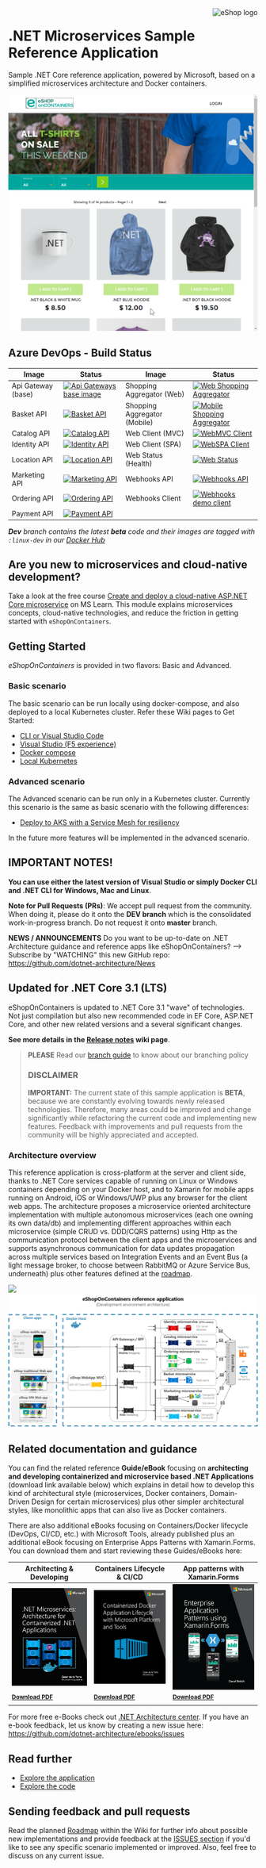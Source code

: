 <a href="https://dot.net/architecture">
   <img src="https://github.com/dotnet-architecture/eShopOnContainers/raw/dev/img/eshop_logo.png" alt="eShop logo" title="eShopOnContainers" align="right" height="60" />
</a>

# .NET Microservices Sample Reference Application

Sample .NET Core reference application, powered by Microsoft, based on a simplified microservices architecture and Docker containers.

![](img/eshop-webmvc-app-screenshot.png)

## Azure DevOps - Build Status

| Image | Status | Image | Status |
| ------------- | ------------- | ------------- | ------------- |
| Api Gateway (base) |  [![Api Gateways base image](https://msftdevtools.visualstudio.com/eShopOnContainers/_apis/build/status/microservices/apigws?branchName=dev)](https://msftdevtools.visualstudio.com/eShopOnContainers/_build/latest?definitionId=201&branchName=dev) | Shopping Aggregator (Web) | [![Web Shopping Aggregator](https://msftdevtools.visualstudio.com/eShopOnContainers/_apis/build/status/microservices/web-shopping-agg?branchName=dev)](https://msftdevtools.visualstudio.com/eShopOnContainers/_build/latest?definitionId=206&branchName=dev) |
| Basket API | [![Basket API](https://msftdevtools.visualstudio.com/eShopOnContainers/_apis/build/status/microservices/basket?branchName=dev)](https://msftdevtools.visualstudio.com/eShopOnContainers/_build/latest?definitionId=199&branchName=dev) | Shopping Aggregator (Mobile) | [![Mobile Shopping Aggregator](https://msftdevtools.visualstudio.com/eShopOnContainers/_apis/build/status/microservices/mobile-shopping-agg?branchName=dev)](https://msftdevtools.visualstudio.com/eShopOnContainers/_build/latest?definitionId=204&branchName=dev) |
| Catalog API | [![Catalog API](https://msftdevtools.visualstudio.com/eShopOnContainers/_apis/build/status/microservices/catalog?branchName=dev)](https://msftdevtools.visualstudio.com/eShopOnContainers/_build/latest?definitionId=197&branchName=dev) | Web Client (MVC) | [![WebMVC Client](https://msftdevtools.visualstudio.com/eShopOnContainers/_apis/build/status/microservices/webmvc?branchName=dev)](https://msftdevtools.visualstudio.com/eShopOnContainers/_build/latest?definitionId=209&branchName=dev) |
|Identity API | [![Identity API](https://msftdevtools.visualstudio.com/eShopOnContainers/_apis/build/status/microservices/identity?branchName=dev)](https://msftdevtools.visualstudio.com/eShopOnContainers/_build/latest?definitionId=200&branchName=dev) | Web Client (SPA) | [![WebSPA Client](https://msftdevtools.visualstudio.com/eShopOnContainers/_apis/build/status/microservices/webspa?branchName=dev)](https://msftdevtools.visualstudio.com/eShopOnContainers/_build/latest?definitionId=210&branchName=dev) |
| Location API | [![Location API](https://msftdevtools.visualstudio.com/eShopOnContainers/_apis/build/status/microservices/location?branchName=dev)](https://msftdevtools.visualstudio.com/eShopOnContainers/_build/latest?definitionId=202&branchName=dev) | Web Status (Health) | [![Web Status](https://msftdevtools.visualstudio.com/eShopOnContainers/_apis/build/status/microservices/webstatus?branchName=dev)](https://msftdevtools.visualstudio.com/eShopOnContainers/_build/latest?definitionId=211&branchName=dev) |
| Marketing API | [![Marketing API](https://msftdevtools.visualstudio.com/eShopOnContainers/_apis/build/status/microservices/marketing?branchName=dev)](https://msftdevtools.visualstudio.com/eShopOnContainers/_build/latest?definitionId=203&branchName=dev)  | Webhooks API | [![Webhooks API](https://msftdevtools.visualstudio.com/eShopOnContainers/_apis/build/status/microservices/webhooks?branchName=dev)](https://msftdevtools.visualstudio.com/eShopOnContainers/_build/latest?definitionId=207&branchName=dev)  |
| Ordering API | [![Ordering API](https://msftdevtools.visualstudio.com/eShopOnContainers/_apis/build/status/microservices/ordering?branchName=dev)](https://msftdevtools.visualstudio.com/eShopOnContainers/_build/latest?definitionId=198&branchName=dev) | Webhooks Client | [![Webhooks demo client](https://msftdevtools.visualstudio.com/eShopOnContainers/_apis/build/status/microservices/webhooks-client?branchName=dev)](https://msftdevtools.visualstudio.com/eShopOnContainers/_build/latest?definitionId=208&branchName=dev) |
| Payment API | [![Payment API](https://msftdevtools.visualstudio.com/eShopOnContainers/_apis/build/status/microservices/payment?branchName=dev)](https://msftdevtools.visualstudio.com/eShopOnContainers/_build/latest?definitionId=205&branchName=dev) | | |

_**Dev** branch contains the latest **beta** code and their images are tagged with `:linux-dev` in our [Docker Hub](https://hub.docker.com/u/eshop)_

## Are you new to **microservices** and **cloud-native development**? 
Take a look at the free course [Create and deploy a cloud-native ASP.NET Core microservice](https://docs.microsoft.com/en-us/learn/modules/microservices-aspnet-core/) on MS Learn.  This module explains microservices concepts, cloud-native technologies, and reduce the friction in getting started with `eShopOnContainers`.

## Getting Started

*eShopOnContainers* is provided in two flavors: Basic and Advanced.

### Basic scenario

The basic scenario can be run locally using docker-compose, and also deployed to a local Kubernetes cluster. Refer these Wiki pages to Get Started:

- [CLI or Visual Studio Code](https://github.com/dotnet-architecture/eShopOnContainers/wiki/Windows-setup)
- [Visual Studio (F5 experience)](https://github.com/dotnet-architecture/eShopOnContainers/wiki/Windows-setup#optional---use-visual-studio)
- [Docker compose](https://github.com/dotnet-architecture/eShopOnContainers/wiki/Docker-compose-deployment-files)
- [Local Kubernetes](https://github.com/dotnet-architecture/eShopOnContainers/wiki/Deploy-to-Local-Kubernetes)

### Advanced scenario

The Advanced scenario can be run only in a Kubernetes cluster. Currently this scenario is the same as basic scenario with the following differences:

- [Deploy to AKS with a Service Mesh for resiliency](https://github.com/dotnet-architecture/eShopOnContainers/wiki/Deploy-to-Azure-Kubernetes-Service-(AKS))

In the future more features will be implemented in the advanced scenario.


## IMPORTANT NOTES!

**You can use either the latest version of Visual Studio or simply Docker CLI and .NET CLI for Windows, Mac and Linux**.

**Note for Pull Requests (PRs)**: We accept pull request from the community. When doing it, please do it onto the **DEV branch** which is the consolidated work-in-progress branch. Do not request it onto **master** branch.

**NEWS / ANNOUNCEMENTS**
Do you want to be up-to-date on .NET Architecture guidance and reference apps like eShopOnContainers? --> Subscribe by "WATCHING" this new GitHub repo: https://github.com/dotnet-architecture/News

## Updated for .NET Core 3.1 (LTS)

eShopOnContainers is updated to .NET Core 3.1  "wave" of technologies. Not just compilation but also new recommended code in EF Core, ASP.NET Core, and other new related versions and a several significant changes.

**See more details in the [Release notes](https://github.com/dotnet-architecture/eShopOnContainers/wiki/Release-notes) wiki page**.

>**PLEASE** Read our [branch guide](./branch-guide.md) to know about our branching policy
>
> ### DISCLAIMER
>
> **IMPORTANT:** The current state of this sample application is **BETA**, because we are constantly evolving towards newly released technologies. Therefore, many areas could be improved and change significantly while refactoring the current code and implementing new features. Feedback with improvements and pull requests from the community will be highly appreciated and accepted.

### Architecture overview

This reference application is cross-platform at the server and client side, thanks to .NET Core services capable of running on Linux or Windows containers depending on your Docker host, and to Xamarin for mobile apps running on Android, iOS or Windows/UWP plus any browser for the client web apps.
The architecture proposes a microservice oriented architecture implementation with multiple autonomous microservices (each one owning its own data/db) and implementing different approaches within each microservice (simple CRUD vs. DDD/CQRS patterns) using Http as the communication protocol between the client apps and the microservices and supports asynchronous communication for data updates propagation across multiple services based on Integration Events and an Event Bus (a light message broker, to choose between RabbitMQ or Azure Service Bus, underneath) plus other features defined at the [roadmap](https://github.com/dotnet-architecture/eShopOnContainers/wiki/Roadmap).

![](img/eshop_logo.png)
![](img/eShopOnContainers-architecture.png)

## Related documentation and guidance

You can find the related reference **Guide/eBook** focusing on **architecting and developing containerized and microservice based .NET Applications** (download link available below) which explains in detail how to develop this kind of architectural style (microservices, Docker containers, Domain-Driven Design for certain microservices) plus other simpler architectural styles, like monolithic apps that can also live as Docker containers.

There are also additional eBooks focusing on Containers/Docker lifecycle (DevOps, CI/CD, etc.) with Microsoft Tools, already published plus an additional eBook focusing on Enterprise Apps Patterns with Xamarin.Forms.
You can download them and start reviewing these Guides/eBooks here:

| Architecting & Developing | Containers Lifecycle & CI/CD | App patterns with Xamarin.Forms |
| ------------ | ------------|  ------------|
| [![](img/architecture-book-cover-large-we.png)](https://aka.ms/microservicesebook) | [![](img/devops-book-cover-large-we.png)](https://aka.ms/dockerlifecycleebook) | [![](img/xamarin-enterprise-patterns-ebook-cover-large-we.png)](https://aka.ms/xamarinpatternsebook) |
| <sup> <a href='https://aka.ms/microservicesebook'>**Download PDF**</a> </sup>  | <sup> <a href='https://aka.ms/dockerlifecycleebook'>**Download PDF** </a>  </sup> | <sup> <a href='https://aka.ms/xamarinpatternsebook'>**Download PDF**  </a>  </sup> |

For more free e-Books check out [.NET Architecture center](https://dot.net/architecture). If you have an e-book feedback, let us know by creating a new issue here: <https://github.com/dotnet-architecture/ebooks/issues>


## Read further

- [Explore the application](https://github.com/dotnet-architecture/eShopOnContainers/wiki/Explore-the-application)
- [Explore the code](https://github.com/dotnet-architecture/eShopOnContainers/wiki/Explore-the-code)

## Sending feedback and pull requests

Read the planned [Roadmap](https://github.com/dotnet-architecture/eShopOnContainers/wiki/Roadmap) within the Wiki for further info about possible new implementations and provide feedback at the [ISSUES section](https://github.com/dotnet/eShopOnContainers/issues) if you'd like to see any specific scenario implemented or improved. Also, feel free to discuss on any current issue.
